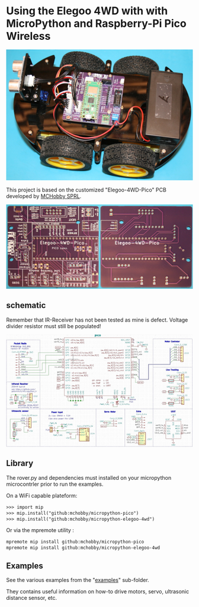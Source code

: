 # Using the Elegoo 4WD with with MicroPython and Raspberry-Pi Pico Wireless

![assembled elegoo-4wd](docs/_static/elegoo-4wd-asm.jpg)

This project is based on the customized "Elegoo-4WD-Pico" PCB developed by [MCHobby SPRL](http://shop.mchobby.be).

![Elegoo-4WD-Pico](docs/_static/elegoo-4wd-pico.jpg)

## schematic

Remember that IR-Receiver has not been tested as mine is defect. Voltage divider resistor must still be populated!

![Elegoo-4WD-Pico schematic](docs/_static/elegoo-4wd-pico-schema.jpg)

## Library

The rover.py and dependencies must installed on your micropython microcontrler prior to run the examples.

On a WiFi capable plateform:

```
>>> import mip
>>> mip.install("github:mchobby/micropython-pico")
>>> mip.install("github:mchobby/micropython-elegoo-4wd")
```

Or via the mpremote utility :

```
mpremote mip install github:mchobby/micropython-pico
mpremote mip install github:mchobby/micropython-elegoo-4wd
```

## Examples

See the various examples from the "[examples](examples)" sub-folder.

They contains useful information on how-to drive motors, servo, ultrasonic distance sensor, etc.
